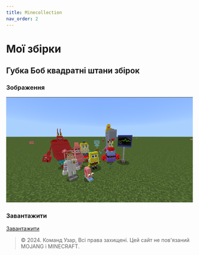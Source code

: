 ```yaml
---
title: Minecollection
nav_order: 2
---
```

# Мої збірки
## Губка Боб квадратні штани збірок
### Зображення 
![Моя збірка](https://raw.githubusercontent.com/uzvarUA/minecollection/main/spongebob-squarepants-addon_2.png)
### Завантажити
[Завантажити](https://github.com/uzvarUA/minecollection/releases/download/v1.0.0/minecollection.zip)
> © 2024. Команд Узар, Всі права захищені. Цей сайт не пов'язаний MOJANG і MINECRAFT.
